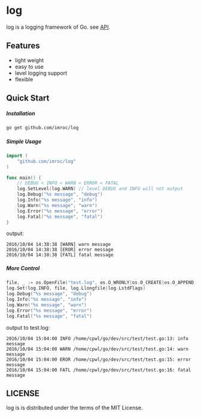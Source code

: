 log
==============
log is a logging framework of Go. see [API](https://godoc.org/github.com/imroc/log).

## Features
 * light weight
 * easy to use
 * level logging support
 * flexible

## Quick Start

##### Installation
``` sh
go get github.com/imroc/log
```
##### Simple Usage
``` go
import (
	"github.com/imroc/log"
)

func main() {
    // DEBUG < INFO < WARN < ERROR < FATAL
    log.SetLevel(log.WARN) // level DEBUG and INFO will not output
	log.Debug("%s message", "debug")
	log.Info("%s message", "info")
	log.Warn("%s message", "warn")
	log.Error("%s message", "error")
	log.Fatal("%s message", "fatal")
}
```
output:
``` 
2016/10/04 14:38:38 [WARN] warn message
2016/10/04 14:38:38 [EROR] error message
2016/10/04 14:38:38 [FATL] fatal message
```
##### More Control
``` go
file, _ := os.OpenFile("test.log", os.O_WRONLY|os.O_CREATE|os.O_APPEND, 0666)
log.Set(log.INFO, file, log.Llongfile|log.LstdFlags)
log.Debug("%s message", "debug")
log.Info("%s message", "info")
log.Warn("%s message", "warn")
log.Error("%s message", "error")
log.Fatal("%s message", "fatal")
```
output to test.log:
```
2016/10/04 15:04:00 INFO /home/cpwl/go/dev/src/test/test.go:13: info message
2016/10/04 15:04:00 WARN /home/cpwl/go/dev/src/test/test.go:14: warn message
2016/10/04 15:04:00 EROR /home/cpwl/go/dev/src/test/test.go:15: error message
2016/10/04 15:04:00 FATL /home/cpwl/go/dev/src/test/test.go:16: fatal message
```
## LICENSE
log is is distributed under the terms of the MIT License.
